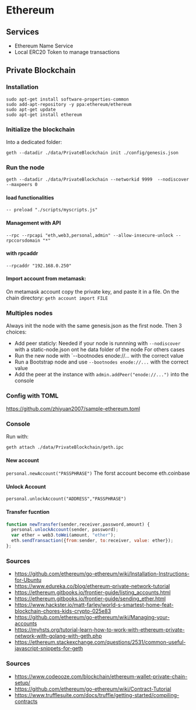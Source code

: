 # Ethereum

## Services
- Ethereum Name Service
- Local ERC20 Token to manage transactions


## Private Blockchain

### Installation
```
sudo apt-get install software-properties-common
sudo add-apt-repository -y ppa:ethereum/ethereum
sudo apt-get update
sudo apt-get install ethereum
```
### Initialize the blockchain
Into a dedicated folder:
```
geth --datadir ./data/PrivateBlockchain init ./config/genesis.json
```

### Run the node
```
geth --datadir ./data/PrivateBlockchain --networkid 9999  --nodiscover --maxpeers 0
```
#### load functionalities
`-- preload "./scripts/myscripts.js"`
#### Management with API
```
--rpc --rpcapi "eth,web3,personal,admin" --allow-insecure-unlock --rpccorsdomain "*"
```
#### with rpcaddr
```
--rpcaddr "192.168.0.250"
```
#### Import account from metamask:
On metamask account copy the private key, and paste it in a file.
On the chain directory: `geth account import FILE`

### Multiples nodes
Always init the node with the same genesis.json as the first node.
Then 3 choices:

- Add peer staticly: Needed if your node is runnning with `--nodiscover` with a static-node.json ont he data folder of the node
For others cases
- Run the new node with `--bootnodes enode://... with the correct value
- Run a Bootstrap node and use `--bootnodes enode://...` with the correct value
- Add the peer at the instance with `admin.addPeer("enode://...")` into the console

### Config with TOML
https://github.com/zhiyuan2007/sample-ethereum.toml


### Console
Run with:
```
geth attach ./data/PrivateBlockchain/geth.ipc
```

#### New account
`personal.newAccount("PASSPHRASE")`
The forst account become eth.coinbase

#### Unlock Account
`personal.unlockAccount("ADDRESS","PASSPHRASE")`

#### Transfer fucntion
```javascript
function newTransfer(sender,receiver,password,amount) {
  personal.unlockAccount(sender, password);
  var ether = web3.toWei(amount, "ether");
  eth.sendTransaction({from:sender, to:receiver, value: ether});
};
```

### Sources
- https://github.com/ethereum/go-ethereum/wiki/Installation-Instructions-for-Ubuntu
- https://www.edureka.co/blog/ethereum-private-network-tutorial
- https://ethereum.gitbooks.io/frontier-guide/listing_accounts.html
- https://ethereum.gitbooks.io/frontier-guide/sending_ether.html
- https://www.hackster.io/matt-farley/world-s-smartest-home-feat-blockchain-chores-kids-crypto-025e83
- https://github.com/ethereum/go-ethereum/wiki/Managing-your-accounts
- https://myhsts.org/tutorial-learn-how-to-work-with-ethereum-private-network-with-golang-with-geth.php
- https://ethereum.stackexchange.com/questions/2531/common-useful-javascript-snippets-for-geth

### Sources
- https://www.codeooze.com/blockchain/ethereum-wallet-private-chain-setup/
- https://github.com/ethereum/go-ethereum/wiki/Contract-Tutorial
- https://www.trufflesuite.com/docs/truffle/getting-started/compiling-contracts
